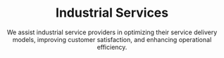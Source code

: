 ---
layout: sub-industry
parent: Manufacturing
order: 3
title: "Industrial Services"
subtitle: "We assist industrial service providers in optimizing their service delivery models, improving customer satisfaction, and enhancing operational efficiency."

challenges:
  - "Service delivery efficiency and consistency"
  - "Asset management and maintenance optimization"
  - "Customer experience enhancement"
  - "Digital transformation of service operations"

solutions:
  - title: "Service Delivery Optimization"
    content:
      - "Route optimization and scheduling enhancements"
      - "Predictive maintenance implementation"
      - "Remote monitoring and IoT integration"
  - title: "Customer Experience Enhancement"
    content:
      - "Self-service portal development"
      - "Proactive communication strategies"
      - "Data-driven personalization initiatives"
  - title: "Digital Transformation of Field Operations"
    content:
      - "Mobile workforce enablement"
      - "AI-powered diagnostics and troubleshooting"

outcomes:
  - "25-35% improvement in first-time fix rates"
  - "20-30% reduction in mean time to repair"
  - "Increased customer satisfaction and loyalty"
  - "Enhanced service profitability and revenue growth"

why_choose:
  - "Industrial Services Expertise: Comprehensive understanding of service delivery challenges."
  - "Operational Excellence: Streamlining service processes for improved efficiency."
  - "Customer-Centric Solutions: Enhancing customer experiences through personalized strategies."
  - "Digital Innovation: Leveraging technology to transform field operations."
  - "Collaborative Partnership: Working closely with your team to ensure tailored and effective solutions."

cta-title: "Ready to optimize your Industrial Services operations?"
cta: "Contact SLKone today to discover how our specialized services can enhance your service delivery and customer satisfaction."
icon: "fa-container"
color: "sand"
image: "/assets/images/backgrounds/industrial-services.webp"
permalink: /industries/manufacturing/industrial-services
redirect: "/industries/manufacturing/industrial-services"
---